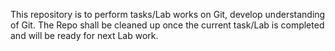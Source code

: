 This repository is to perform tasks/Lab works on Git, develop understanding of Git.
The Repo shall be cleaned up once the current task/Lab is completed and will be ready for next Lab work.

